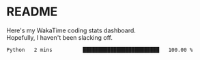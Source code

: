 # README

Here's my WakaTime coding stats dashboard.  
Hopefully, I haven't been slacking off.

<!--START_SECTION:waka-->

```txt
Python   2 mins          █████████████████████████   100.00 %
```

<!--END_SECTION:waka-->